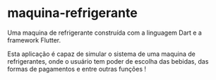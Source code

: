 # maquina-refrigerante
Uma maquina de refrigerante construída com a linguagem Dart e a framework Flutter.

Esta aplicação é capaz de simular o sistema de uma maquina de refrigerantes, onde o usuário tem poder de escolha das bebidas, das formas de pagamentos e entre outras funções !
